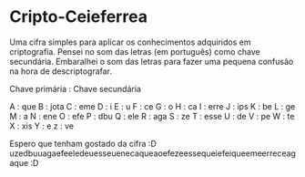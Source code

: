 # Cripto-Ceieferrea


Uma cifra simples para aplicar os conhecimentos adquiridos em criptografia.
Pensei no som das letras (em português) como chave secundária. Embaralhei o som das letras para fazer uma pequena confusão na hora de descriptografar.

Chave primária : Chave secundária

A : que
B : jota
C : eme
D : i
E : u
F : ce
G : o
H : ca
I : erre
J : ips
K : be
L : ge
M : a
N : ene
O : efe
P : dbu
Q : ele
R : aga
S : ze
T : esse
U : de
V : pe
W : te
X : xis
Y : e
z : ve

Espero que tenham gostado da cifra :D
uzedbuuagaefeeledeuesseuenecaqueaoefezeessequeiefeiqueemeerreceagaque :D
